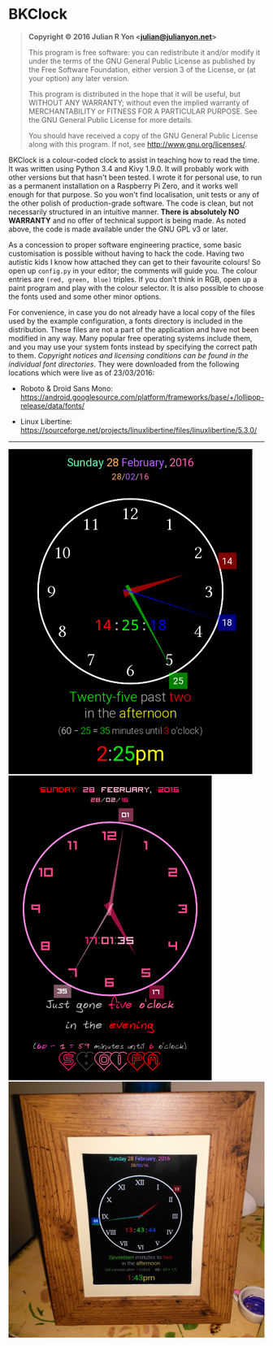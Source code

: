 BKClock
=======

> **Copyright © 2016 Julian R Yon &lt;julian@julianyon.net&gt;**
> 
> This program is free software: you can redistribute it and/or modify it under the terms of the GNU General Public License as published by the Free Software Foundation, either version 3 of the License, or (at your option) any later version.
> 
> This program is distributed in the hope that it will be useful, but WITHOUT ANY WARRANTY; without even the implied warranty of MERCHANTABILITY or FITNESS FOR A PARTICULAR PURPOSE. See the GNU General Public License for more details.
> 
> You should have received a copy of the GNU General Public License along with this program. If not, see <http://www.gnu.org/licenses/>.

BKClock is a colour-coded clock to assist in teaching how to read the time. It was written using Python 3.4 and Kivy 1.9.0. It will probably work with other versions but that hasn't been tested. I wrote it for personal use, to run as a permanent installation on a Raspberry Pi Zero, and it works well enough for that purpose. So you won't find localisation, unit tests or any of the other polish of production-grade software. The code is clean, but not necessarily structured in an intuitive manner. **There is absolutely NO WARRANTY** and no offer of technical support is being made. As noted above, the code is made available under the GNU GPL v3 or later.

As a concession to proper software engineering practice, some basic customisation is possible without having to hack the code. Having two autistic kids I know how attached they can get to their favourite colours! So open up `config.py` in your editor; the comments will guide you. The colour entries are `(red, green, blue)` triples. If you don't think in RGB, open up a paint program and play with the colour selector. It is also possible to choose the fonts used and some other minor options.

For convenience, in case you do not already have a local copy of the files used by the example configuration, a fonts directory is included in the distribution. These files are not a part of the application and have not been modified in any way. Many popular free operating systems include them, and you may use your system fonts instead by specifying the correct path to them. *Copyright notices and licensing conditions can be found in the individual font directories*. They were downloaded from the following locations which were live as of 23/03/2016:

* Roboto & Droid Sans Mono:
  https://android.googlesource.com/platform/frameworks/base/+/lollipop-release/data/fonts/

* Linux Libertine:
  https://sourceforge.net/projects/linuxlibertine/files/linuxlibertine/5.3.0/

---

![Screenshot of BKClock with the supplied example configuration](./images/screenshot1.png)
![Screenshot of BKClock with a custom configuration](./images/screenshot2.png)
![Photo of BKClock running on a Pi Zero](./images/framed.jpg)
